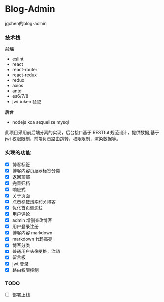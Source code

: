 # Blog-Admin
jgchen的blog-admin
### 技术栈

**前端**

- eslint
- react
- react-router
- react-redux
- redux
- axios
- antd
- es6/7/8
- jwt token 验证

**后台**

- nodejs koa sequelize mysql

此项目采用前后端分离的实现，后台接口基于 RESTful 规范设计，提供数据,基于 jwt 权限限制，前端负责路由跳转，权限限制，渲染数据等。

### 实现的功能

- [x] 博客标签
- [x] 博客内容页展示标签分类
- [x] 返回顶部
- [x] 完善归档
- [x] 响应式
- [x] 关于页面
- [x] 点击标签搜索相关博客
- [x] 优化首页侧边栏
- [x] 用户评论
- [x] admin 增删查改博客
- [x] 用户登录注册
- [x] 博客内容 markdown
- [x] markdown 代码高亮
- [x] 博客分类
- [x] 普通用户头像更换，注销
- [x] 留言板
- [x] jwt 登录
- [x] 路由权限控制

### TODO

- [ ] 部署上线

